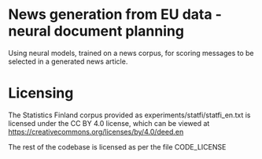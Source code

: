 
# News generation from EU data - neural document planning

Using neural models, trained on a news corpus, for scoring messages to be selected in a generated news article.

# Licensing

The Statistics Finland corpus provided as experiments/statfi/statfi_en.txt is licensed under the CC BY 4.0 license, which can be viewed at https://creativecommons.org/licenses/by/4.0/deed.en

The rest of the codebase is licensed as per the file CODE_LICENSE
